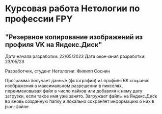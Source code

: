 # Курсовая работа Нетологии по профессии FPY

## "Резервное копирование изображений из профиля VK на Яндекс.Диск"

Дата начала разработки: 22/05/2023
Дата окончания разработки: 23/05/23

Разработчик, студент Нетологии: Филипп Соснин

Программа получает данные (фотографии) из профиля ВК сохраняя изображения в максимальном разрешении в пикселях,
переименовывая файл в число лайков или добавляя к нему дату загрузки, если такое имя уже занято.
Загружает файлы на Яндекс.Диск во вновь созданную папку и локально сохраняет информацию о них в json-файле.